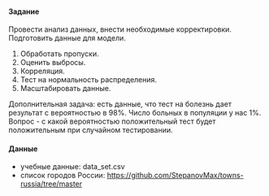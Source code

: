 

#### Задание

Провести анализ данных, внести необходимые корректировки. Подготовить данные для модели.

1. Обработать пропуски.
2. Оценить выбросы.
3. Корреляция.
4. Тест на нормальность распределения.
5. Масштабировать данные.

Дополнительная задача: есть данные, что тест на болезнь дает результат с вероятностью в 98%.
Число больных в популяции у нас 1%. Вопрос - с какой вероятностью положительный тест будет положительным при случайном тестировании.  

#### Данные

 - учебные данные: data_set.csv
 - список городов России: https://github.com/StepanovMax/towns-russia/tree/master

